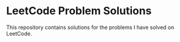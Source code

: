 # LeetCode Problem Solutions
This repository contains solutions for the problems I have solved on LeetCode.
